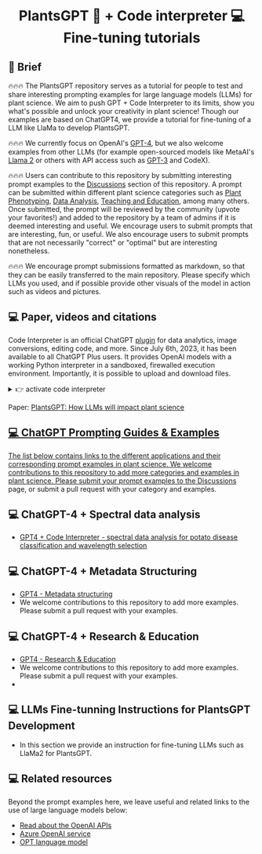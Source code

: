 
<h1 align="center">PlantsGPT 💬 + Code interpreter 💻 Fine-tuning tutorials</h1>

## 👋 Brief

🔥🔥🔥 The PlantsGPT repository serves as a tutorial for people to test and share interesting prompting examples for large language models (LLMs) for plant science. We aim to push GPT + Code Interpreter to its limits, show you what's possible and unlock your creativity in plant science! Though our examples are based on ChatGPT4, we provide a tutorial for fine-tuning of a LLM like LlaMa to develop PlantsGPT.

🔥🔥🔥 We currently focus on OpenAI's [GPT-4](https://openai.com/gpt-4), but we also welcome examples from other LLMs (for example open-sourced models like MetaAI's [Llama 2](https://ai.meta.com/llama/) or others with API access such as [GPT-3](https://openai.com/api/) and CodeX).

🔥🔥🔥 Users can contribute to this repository by submitting interesting prompt examples to the [Discussions](https://github.com/microsoft/PromptCraft-Robotics/discussions) section of this repository. A prompt can be submitted within different plant science categories such as [Plant Phenotyping](https://github.com/microsoft/PromptCraft-Robotics/discussions/categories/llm-manipulation), [Data Analysis](https://github.com/microsoft/PromptCraft-Robotics/discussions/categories/llm-home-robots), [Teaching and Education](https://github.com/microsoft/PromptCraft-Robotics/discussions/categories/llm-physical-reasoning), among many others.
Once submitted, the prompt will be reviewed by the community (upvote your favorites!) and added to the repository by a team of admins if it is deemed interesting and useful.
We encourage users to submit prompts that are interesting, fun, or useful. We also encourage users to submit prompts that are not necessarily "correct" or "optimal" but are interesting nonetheless.

🔥🔥🔥 We encourage prompt submissions formatted as markdown, so that they can be easily transferred to the main repository. Please specify which LLMs you used, and if possible provide other visuals of the model in action such as videos and pictures.



## 💻 Paper, videos and citations
Code Interpreter is an official ChatGPT [plugin](https://openai.com/blog/chatgpt-plugins) for data analytics, image conversions, editing code, and more. Since July 6th, 2023, it has been available to all ChatGPT Plus users. It provides OpenAI models with a working Python interpreter in a sandboxed, firewalled execution environment. Importantly, it is possible to upload and download files.

<details close>
<summary>👉 activate code interpreter</summary>

1. Navigate to ChatGPT settings.

2. Activate Code Interpreter in the "Beta features" tab.

    <img width="600" src="https://github.com/SkalskiP/awesome-chatgpt-code-interpreter-experiments/assets/26109316/18fadd19-90d0-4e05-9882-6cfac8990f68">
    
    <br>
    <br>

3. Select GPT-4 + Code Interpreter environment.

    <img width="600" src="https://github.com/SkalskiP/awesome-chatgpt-code-interpreter-experiments/assets/26109316/33e5831a-0098-4252-80ec-80d992a254aa">

</details>


Paper: <a href="https://www.archive_link" target="_blank">PlantsGPT: How LLMs will impact plant science



<!--  

If you use this repository in your research, please cite the following paper:

```
@Opinion{junfeng2023plantsgpt,
author = {Junfeng Gao, Farid Nakhle, XianJun Yang, Antoine L. Harfouche, Erik Alexandersson},
title = {PlantsGPT: How LLMs will impact plant science},
institution = {University of Lincoln, UK},
year = {2023},
month = {February},
url = {https://archive.link},
number = {lincoln-2023-8},
}
```
-->
## 💻 ChatGPT Prompting Guides & Examples

The list below contains links to the different applications and their corresponding prompt examples in plant science. We welcome contributions to this repository to add more categories and examples in plant science. Please submit your prompt examples to the [Discussions](https://github.com/JunfengGaolab/PlantsGPT/discussions) page, or submit a pull request with your category and examples.

## 💻 ChatGPT-4 + Spectral data analysis
* [GPT4 + Code Interpreter - spectral data analysis for potato disease classification and wavelength selection](examples/spectral_data_analysis/potato_disease_classification.md)


## 💻 ChatGPT-4 + Metadata Structuring 


* [GPT4 - Metadata structuring](examples//metadata/metadata_structuring.md)
* We welcome contributions to this repository to add more examples. Please submit a pull request with your examples.

## 💻 ChatGPT-4 + Research & Education 

* [GPT4 - Research & Education](examples//metadata/research_education.md)
* We welcome contributions to this repository to add more examples. Please submit a pull request with your examples.
* 
## 💻 LLMs Fine-tunning Instructions for PlantsGPT Development 

* In this section we provide an instruction for fine-tuning LLMs such as LlaMa2 for PlantsGPT.  






## 💻 Related resources

Beyond the prompt examples here, we leave useful and related links to the use of large language models below:

* [Read about the OpenAI APIs](https://openai.com/api/)
* [Azure OpenAI service](https://azure.microsoft.com/en-us/products/cognitive-services/openai-service)
* [OPT language model](https://huggingface.co/docs/transformers/model_doc/opt)

